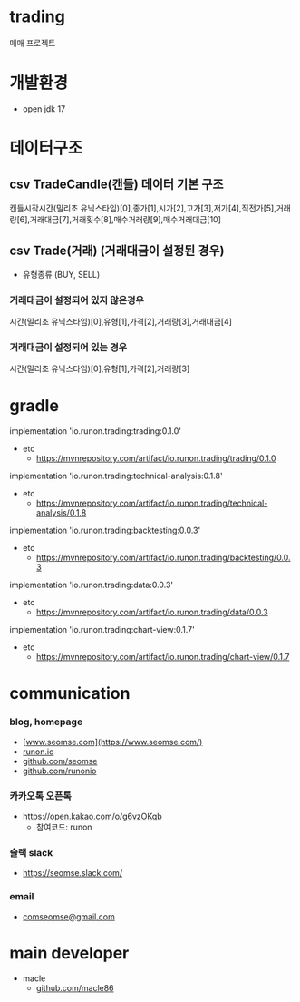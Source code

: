 # trading
매매 프로젝트

# 개발환경
- open jdk 17

# 데이터구조
## csv TradeCandle(캔들) 데이터 기본 구조
캔들시작시간(밀리초 유닉스타임)[0],종가[1],시가[2],고가[3],저가[4],직전가[5],거래량[6],거래대금[7],거래횟수[8],매수거래량[9],매수거래대금[10]

## csv Trade(거래) (거래대금이 설정된 경우)
- 유형종류 (BUY, SELL)

### 거래대금이 설정되어 있지 않은경우
시간(밀리초 유닉스타임)[0],유형[1],가격[2],거래량[3],거래대금[4]

### 거래대금이 설정되어 있는 경우
시간(밀리초 유닉스타임)[0],유형[1],가격[2],거래량[3]

# gradle
implementation 'io.runon.trading:trading:0.1.0'
- etc
    - https://mvnrepository.com/artifact/io.runon.trading/trading/0.1.0

implementation 'io.runon.trading:technical-analysis:0.1.8'
- etc
    - https://mvnrepository.com/artifact/io.runon.trading/technical-analysis/0.1.8

implementation 'io.runon.trading:backtesting:0.0.3'
- etc
    - https://mvnrepository.com/artifact/io.runon.trading/backtesting/0.0.3

implementation 'io.runon.trading:data:0.0.3'
- etc
    - https://mvnrepository.com/artifact/io.runon.trading/data/0.0.3
    
implementation 'io.runon.trading:chart-view:0.1.7'
- etc
    - https://mvnrepository.com/artifact/io.runon.trading/chart-view/0.1.7

# communication
### blog, homepage
- [www.seomse.com](https://www.seomse.com/)
- [runon.io](https://runon.io)
- [github.com/seomse](https://github.com/seomse)
- [github.com/runonio](https://github.com/runonio)

### 카카오톡 오픈톡
 - https://open.kakao.com/o/g6vzOKqb
     - 참여코드: runon
### 슬랙 slack
- https://seomse.slack.com/

### email
 - comseomse@gmail.com
 
# main developer
 - macle
    -  [github.com/macle86](https://github.com/macle86)
